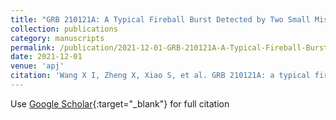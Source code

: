 ```yaml
---
title: "GRB 210121A: A Typical Fireball Burst Detected by Two Small Missions"
collection: publications
category: manuscripts
permalink: /publication/2021-12-01-GRB-210121A-A-Typical-Fireball-Burst-Detected-by-Two-Small-Missions
date: 2021-12-01
venue: 'apj'
citation: 'Wang X I, Zheng X, Xiao S, et al. GRB 210121A: a typical fireball burst detected by two small missions[J]. The Astrophysical Journal, 2021, 922(2): 237.'
---
```

Use [Google Scholar](https://scholar.google.com/scholar?q=GRB+210121A:+A+Typical+Fireball+Burst+Detected+by+Two+Small+Missions){:target="_blank"} for full citation